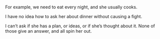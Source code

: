 For example, we need to eat every night, and she usually cooks.

I have no idea how to ask her about dinner without causing a fight.

I can’t ask if she has a plan, or ideas, or if she’s thought about it. None of those give an answer, and all spin her out.